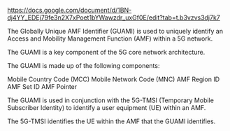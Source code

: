 https://docs.google.com/document/d/1BN-dj4YY_EDEj79fe3n2X7xPoet1bYWawzdr_uxGf0E/edit?tab=t.b3vzvs3dj7k7


The Globally Unique AMF Identifier (GUAMI) is used to uniquely identify an Access and Mobility Management Function (AMF) within a 5G network. 

The GUAMI is a key component of the 5G core network architecture.

The GUAMI is made up of the following components: 

Mobile Country Code (MCC)
Mobile Network Code (MNC)
AMF Region ID
AMF Set ID
AMF Pointer


The GUAMI is used in conjunction with the 5G-TMSI (Temporary Mobile Subscriber Identity) to identify a user equipment (UE) within an AMF. 

The 5G-TMSI identifies the UE within the AMF that the GUAMI identifies.
